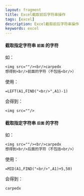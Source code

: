 ```yaml
---
layout: fragment
title: Excel截取前后字符串操作
tags: [excel]
description: Excel截取前后字符串操作
keywords: excel
---
```




#### 截取指定字符串 `前面` 的字符

如：

```tex
<img src=""/><br/>carpedx
想得到<br/>前面的字符（不包括<br/>）
```

使用：

```shell
=LEFT(A1,FIND("<br/>",A1)-1)
```

会得到：

```tex
<img src=""/>
```



#### 截取指定字符串 `后面` 的字符

如：

```tex
<img src=""/><br/>carpedx
想得到<br/>后面的字符（不包括<br/>）
```

使用：

```shell
=MID(A1,FIND("<br/>",A1)+5,50)
```

会得到：

```tex
carpedx
```

